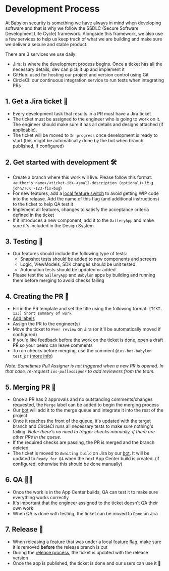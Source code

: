 # Development Process

At Babylon security is something we have always in mind when developing software and that is why we follow the SSDLC (Secure Software Development Life Cycle) framework.
Alongside this framework, we also use a few services to help us keep track of what we are building and make sure we deliver a secure and stable product.


There are 3 services we use daily:

- Jira: is where the development process begins. Once a ticket has all the necessary details, dev can pick it up and implement it <!-- TODO: [CNSMR-3230] link to Jira article -->
- GitHub: used for hosting our project and version control using Git
- CircleCI: our continuous integration service to run tests when integrating PRs <!-- TODO: [CNSMR-xxxx] link to CircleCI article -->

## 1. Get a Jira ticket 🎫

- Every development task that results in a PR must have a Jira ticket
- The ticket must be assigned to the engineer who is going to work on it. The engineer should make sure it has all details and designs attached (if applicable).
- The ticket will be moved to `In progress` once development is ready to start (this might be automatically done by the bot when branch published, if configured)

## 2. Get started with development 🛠

- Create a branch where this work will live. Please follow this format: `<author's_name>/<ticket-id>-<small-description (optional)>` (E.g. `john/TCKT-123-fix-bug`)
- For new features, add a [local feature switch](https://github.com/babylonhealth/ios-playbook/blob/master/Cookbook/Technical-Documents/FeatureSwitches.md) to avoid getting WIP code into the release. Add the name of this flag (and additional instructions) to the ticket to help QA test it
- Implement all features, changes to satisfy the acceptance criteria defined in the ticket
- If it introduces a new component, add it to the `GalleryApp` and make sure it's included in the Design System

## 3. Testing 🧪 <!-- TODO: [CNSMR-3195] link to testing article -->

- Our features should include the following type of tests:
  - Snapshot tests should be added to new components and screens
  - Logic, ViewModels, SDK changes should be unit tested
  - Automation tests should be updated or added
- Please test the `GalleryApp` and `Babylon` apps by building and running them before merging to avoid checks failing

## 4. Creating the PR 📝

- Fill in the PR template and set the title using the following format: `[TCKT-123] Short summary of work`
- [Add labels](https://github.com/babylonhealth/ios-playbook/blob/master/Cookbook/Technical-Documents/LabelsInPRs.md)
- Assign the PR to the engineer(s)
- Move the ticket to `Peer review` on Jira (or it'll be automatically moved if configured)
- If you'd like feedback before the work on the ticket is done, open a draft PR so your peers can leave comments
- To run checks before merging, use the comment `@ios-bot-babylon test_pr` ([more info](https://github.com/babylonhealth/ios-playbook/blob/master/Cookbook/Technical-Documents/SlackCIIntegration.md))

_Note: Sometimes Pull Assigner is not triggered when a new PR is opened. In that case, re-request `ios-pullassigner` to add reviewers from the team._

## 5. Merging PR 🚦

- Once a PR has 2 approvals and no outstanding comments/changes requested, the `Merge` label can be added to begin the merging process
- Our [bot](https://github.com/babylonhealth/Wall-E) will add it to the merge queue and integrate it into the rest of the project
- Once it reaches the front of the queue, it's updated with the target branch and CircleCI runs all necessary tests to make sure nothing's failing. _Note: there's no need to trigger checks manually, if there are other PRs in the queue._ <!-- TODO: [CNSMR-3231] link to Wall-E article -->
- If the required checks are passing, the PR is merged and the branch deleted.
- The ticket is moved to `Awaiting build` on Jira by our [bot](https://github.com/babylonhealth/Stevenson). It will be updated to `Ready for QA` when the next App Center build is created. (if configured, otherwise this should be done manually)

## 6. QA 🧑‍💻

- Once the work is in the App Center builds, QA can test it to make sure everything works correctly
- It's important that the engineer assigned to the ticket doesn't QA their own work
- When QA is done with testing, the ticket can be moved to `Done` on Jira

## 7. Release 🚢

- When releasing a feature that was under a local feature flag, make sure it is removed **before** the release branch is cut
- During the [release process](https://github.com/babylonhealth/ios-playbook/blob/master/Cookbook/Technical-Documents/ReleaseProcess.md), the ticket is updated with the release version
- Once the app is published, the ticket is done and our users can use it 🚀
